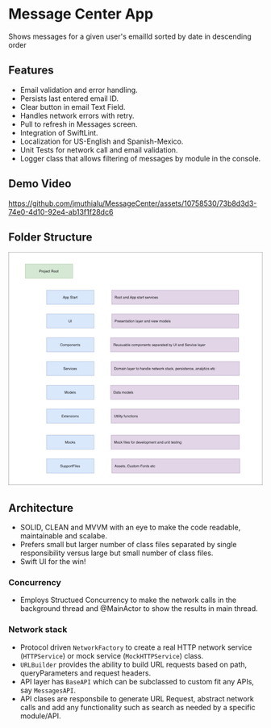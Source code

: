 # Message Center App

Shows messages for a given user's emailId sorted by date in descending order

## Features
- Email validation and error handling.
- Persists last entered email ID.
- Clear button in email Text Field.
- Handles network errors with retry.
- Pull to refresh in Messages screen.
- Integration of SwiftLint.
- Localization for US-English and Spanish-Mexico.
- Unit Tests for network call and email validation.
- Logger class that allows filtering of messages by module in  the console.

## Demo Video

https://github.com/jmuthialu/MessageCenter/assets/10758530/73b8d3d3-74e0-4d10-92e4-ab13f1f28dc6


## Folder Structure

![Message Center Folder Structure](Media/FolderStructure.png)

## Architecture
- SOLID, CLEAN and MVVM with an eye to make the code readable, maintainable and scalabe.
- Prefers small but larger number of class files separated by single responsibility versus large but small number of class files.
- Swift UI for the win!

### Concurrency
- Employs Structued Concurrency to make the network calls in the background thread and @MainActor to show the results in main thread.

### Network stack
- Protocol driven `NetworkFactory` to create a real HTTP network service (`HTTPService`) or mock service (`MockHTTPService`) class.
- `URLBuilder` provides the ability to build URL requests based on path, queryParameters and request headers. 
- API layer has `BaseAPI` which can be subclassed to custom fit any APIs, say `MessagesAPI`. 
- API clases are responsbile to generate URL Request, abstract network calls and add any functionality such as search as needed by a specific module/API.
